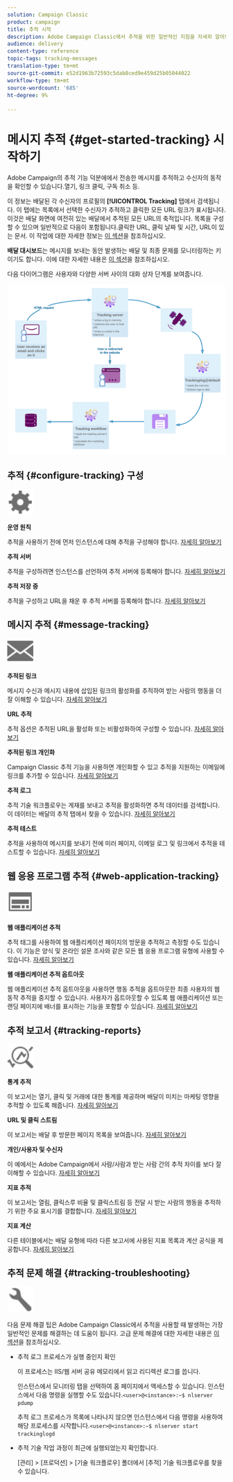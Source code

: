 ```yaml
---
solution: Campaign Classic
product: campaign
title: 추적 시작
description: Adobe Campaign Classic에서 추적을 위한 일반적인 지침을 자세히 알아보십시오.
audience: delivery
content-type: reference
topic-tags: tracking-messages
translation-type: tm+mt
source-git-commit: e52d1963b72593c5dab8ced9e459d25b05044022
workflow-type: tm+mt
source-wordcount: '685'
ht-degree: 9%

---
```



# 메시지 추적 {#get-started-tracking} 시작하기

Adobe Campaign의 추적 기능 덕분에에서 전송한 메시지를 추적하고 수신자의 동작을 확인할 수 있습니다.열기, 링크 클릭, 구독 취소 등.

이 정보는 배달된 각 수신자의 프로필의 **[!UICONTROL Tracking]** 탭에서 검색됩니다. 이 탭에는 목록에서 선택한 수신자가 추적하고 클릭한 모든 URL 링크가 표시됩니다. 이것은 배달 화면에 여전히 있는 배달에서 추적된 모든 URL의 축적입니다. 목록을 구성할 수 있으며 일반적으로 다음이 포함됩니다.클릭한 URL, 클릭 날짜 및 시간, URL이 있는 문서. 이 작업에 대한 자세한 정보는 [이 섹션](../../platform/using/editing-a-profile.md#tracking-tab)을 참조하십시오.

**배달 대시보드**&#x200B;는 메시지를 보내는 동안 발생하는 배달 및 최종 문제를 모니터링하는 키이기도 합니다. 이에 대한 자세한 내용은 [이 섹션](../../delivery/using/delivery-dashboard.md)을 참조하십시오.

다음 다이어그램은 사용자와 다양한 서버 사이의 대화 상자 단계를 보여줍니다.

![](assets/tracking-diagram.png)

## 추적 {#configure-tracking} 구성

<img src="assets/do-not-localize/icon-configure.svg" width="60px">

**운영 원칙**

추적을 사용하기 전에 먼저 인스턴스에 대해 추적을 구성해야 합니다. [자세히 알아보기](../../installation/using/deploying-an-instance.md#operating-principle)

**추적 서버**

추적을 구성하려면 인스턴스를 선언하여 추적 서버에 등록해야 합니다. [자세히 알아보기](../../installation/using/deploying-an-instance.md#tracking-server)

**추적 저장 중**

추적을 구성하고 URL을 채운 후 추적 서버를 등록해야 합니다. [자세히 알아보기](../../installation/using/deploying-an-instance.md#saving-tracking)

## 메시지 추적 {#message-tracking}

<img src="assets/do-not-localize/icon-message-tracking.svg" width="60px">

**추적된 링크**

메시지 수신과 메시지 내용에 삽입된 링크의 활성화를 추적하여 받는 사람의 행동을 더 잘 이해할 수 있습니다. [자세히 알아보기](../../delivery/using/how-to-configure-tracked-links.md)

**URL 추적**

추적 옵션은 추적된 URL을 활성화 또는 비활성화하여 구성할 수 있습니다. [자세히 알아보기](../../delivery/using/personalizing-url-tracking.md)

**추적된 링크 개인화**

Campaign Classic 추적 기능을 사용하면 개인화할 수 있고 추적을 지원하는 이메일에 링크를 추가할 수 있습니다. [자세히 알아보기](../../delivery/using/tracking-personalized-links.md)

**추적 로그**

추적 기술 워크플로우는 게재를 보내고 추적을 활성화하면 추적 데이터를 검색합니다. 이 데이터는 배달의 추적 탭에서 찾을 수 있습니다. [자세히 알아보기](../../delivery/using/accessing-the-tracking-logs.md)

**추적 테스트**

추적을 사용하여 메시지를 보내기 전에 미러 페이지, 이메일 로그 및 링크에서 추적을 테스트할 수 있습니다. [자세히 알아보기](../../delivery/using/testing-tracking.md)

## 웹 응용 프로그램 추적 {#web-application-tracking}

<img src="assets/do-not-localize/icon-web-app.svg" width="60px">

**웹 애플리케이션 추적**

추적 태그를 사용하여 웹 애플리케이션 페이지의 방문을 추적하고 측정할 수도 있습니다. 이 기능은 양식 및 온라인 설문 조사와 같은 모든 웹 응용 프로그램 유형에 사용할 수 있습니다. [자세히 알아보기](../../web/using/tracking-a-web-application.md)

**웹 애플리케이션 추적 옵트아웃**

웹 애플리케이션 추적 옵트아웃을 사용하면 행동 추적을 옵트아웃한 최종 사용자의 웹 동작 추적을 중지할 수 있습니다. 사용자가 옵트아웃할 수 있도록 웹 애플리케이션 또는 랜딩 페이지에 배너를 표시하는 기능을 포함할 수 있습니다. [자세히 알아보기](../../web/using/web-application-tracking-opt-out.md)

## 추적 보고서 {#tracking-reports}

<img src="assets/do-not-localize/icon_monitor.svg" width="60px">

**통계 추적**

이 보고서는 열기, 클릭 및 거래에 대한 통계를 제공하며 배달이 미치는 마케팅 영향을 추적할 수 있도록 해줍니다. [자세히 알아보기](../../reporting/using/delivery-reports.md#tracking-statistics)

**URL 및 클릭 스트림**

이 보고서는 배달 후 방문한 페이지 목록을 보여줍니다. [자세히 알아보기](../../reporting/using/delivery-reports.md#urls-and-click-streams)

**개인/사용자 및 수신자**

이 예에서는 Adobe Campaign에서 사람/사람과 받는 사람 간의 추적 차이를 보다 잘 이해할 수 있습니다. [자세히 알아보기](../../reporting/using/person-people-recipients.md)

**지표 추적**

이 보고서는 열림, 클릭스루 비율 및 클릭스트림 등 전달 시 받는 사람의 행동을 추적하기 위한 주요 표시기를 결합합니다. [자세히 알아보기](../../reporting/using/delivery-reports.md#tracking-indicators)

**지표 계산**

다른 테이블에서는 배달 유형에 따라 다른 보고서에 사용된 지표 목록과 계산 공식을 제공합니다. [자세히 알아보기](../../reporting/using/indicator-calculation.md)

## 추적 문제 해결 {#tracking-troubleshooting}

<img src="assets/do-not-localize/icon-troubleshooting.svg" width="60px">

다음 문제 해결 팁은 Adobe Campaign Classic에서 추적을 사용할 때 발생하는 가장 일반적인 문제를 해결하는 데 도움이 됩니다. 고급 문제 해결에 대한 자세한 내용은 [이 섹션](../../delivery/using/tracking-troubleshooting.md)을 참조하십시오.

* 추적 로그 프로세스가 실행 중인지 확인

   이 프로세스는 IIS/웹 서버 공유 메모리에서 읽고 리디렉션 로그를 씁니다.

   인스턴스에서 모니터링 탭을 선택하여 홈 페이지에서 액세스할 수 있습니다. 인스턴스에서 다음 명령을 실행할 수도 있습니다.`<user>@<instance>:~$ nlserver pdump`

   추적 로그 프로세스가 목록에 나타나지 않으면 인스턴스에서 다음 명령을 사용하여 해당 프로세스를 시작합니다.`<user>@<instance>:~$ nlserver start trackinglogd`

* 추적 기술 작업 과정이 최근에 실행되었는지 확인합니다.

   [관리] > [프로덕션] > [기술 워크플로우] 폴더에서 [추적] 기술 워크플로우를 찾을 수 있습니다.
